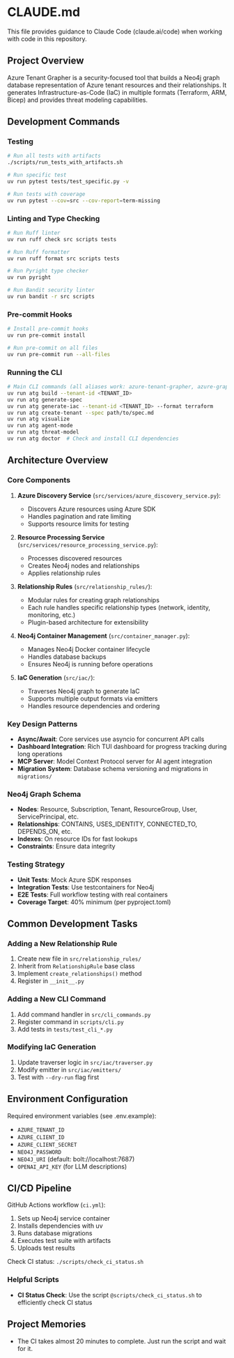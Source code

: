 # CLAUDE.md

This file provides guidance to Claude Code (claude.ai/code) when working with code in this repository.

## Project Overview

Azure Tenant Grapher is a security-focused tool that builds a Neo4j graph database representation of Azure tenant resources and their relationships. It generates Infrastructure-as-Code (IaC) in multiple formats (Terraform, ARM, Bicep) and provides threat modeling capabilities.

## Development Commands

### Testing
```bash
# Run all tests with artifacts
./scripts/run_tests_with_artifacts.sh

# Run specific test
uv run pytest tests/test_specific.py -v

# Run tests with coverage
uv run pytest --cov=src --cov-report=term-missing
```

### Linting and Type Checking
```bash
# Run Ruff linter
uv run ruff check src scripts tests

# Run Ruff formatter
uv run ruff format src scripts tests

# Run Pyright type checker
uv run pyright

# Run Bandit security linter
uv run bandit -r src scripts
```

### Pre-commit Hooks
```bash
# Install pre-commit hooks
uv run pre-commit install

# Run pre-commit on all files
uv run pre-commit run --all-files
```

### Running the CLI
```bash
# Main CLI commands (all aliases work: azure-tenant-grapher, azure-graph, atg)
uv run atg build --tenant-id <TENANT_ID>
uv run atg generate-spec
uv run atg generate-iac --tenant-id <TENANT_ID> --format terraform
uv run atg create-tenant --spec path/to/spec.md
uv run atg visualize
uv run atg agent-mode
uv run atg threat-model
uv run atg doctor  # Check and install CLI dependencies
```

## Architecture Overview

### Core Components

1. **Azure Discovery Service** (`src/services/azure_discovery_service.py`):
   - Discovers Azure resources using Azure SDK
   - Handles pagination and rate limiting
   - Supports resource limits for testing

2. **Resource Processing Service** (`src/services/resource_processing_service.py`):
   - Processes discovered resources
   - Creates Neo4j nodes and relationships
   - Applies relationship rules

3. **Relationship Rules** (`src/relationship_rules/`):
   - Modular rules for creating graph relationships
   - Each rule handles specific relationship types (network, identity, monitoring, etc.)
   - Plugin-based architecture for extensibility

4. **Neo4j Container Management** (`src/container_manager.py`):
   - Manages Neo4j Docker container lifecycle
   - Handles database backups
   - Ensures Neo4j is running before operations

5. **IaC Generation** (`src/iac/`):
   - Traverses Neo4j graph to generate IaC
   - Supports multiple output formats via emitters
   - Handles resource dependencies and ordering

### Key Design Patterns

- **Async/Await**: Core services use asyncio for concurrent API calls
- **Dashboard Integration**: Rich TUI dashboard for progress tracking during long operations
- **MCP Server**: Model Context Protocol server for AI agent integration
- **Migration System**: Database schema versioning and migrations in `migrations/`

### Neo4j Graph Schema

- **Nodes**: Resource, Subscription, Tenant, ResourceGroup, User, ServicePrincipal, etc.
- **Relationships**: CONTAINS, USES_IDENTITY, CONNECTED_TO, DEPENDS_ON, etc.
- **Indexes**: On resource IDs for fast lookups
- **Constraints**: Ensure data integrity

### Testing Strategy

- **Unit Tests**: Mock Azure SDK responses
- **Integration Tests**: Use testcontainers for Neo4j
- **E2E Tests**: Full workflow testing with real containers
- **Coverage Target**: 40% minimum (per pyproject.toml)

## Common Development Tasks

### Adding a New Relationship Rule
1. Create new file in `src/relationship_rules/`
2. Inherit from `RelationshipRule` base class
3. Implement `create_relationships()` method
4. Register in `__init__.py`

### Adding a New CLI Command
1. Add command handler in `src/cli_commands.py`
2. Register command in `scripts/cli.py`
3. Add tests in `tests/test_cli_*.py`

### Modifying IaC Generation
1. Update traverser logic in `src/iac/traverser.py`
2. Modify emitter in `src/iac/emitters/`
3. Test with `--dry-run` flag first

## Environment Configuration

Required environment variables (see .env.example):
- `AZURE_TENANT_ID`
- `AZURE_CLIENT_ID`
- `AZURE_CLIENT_SECRET`
- `NEO4J_PASSWORD`
- `NEO4J_URI` (default: bolt://localhost:7687)
- `OPENAI_API_KEY` (for LLM descriptions)

## CI/CD Pipeline

GitHub Actions workflow (`ci.yml`):
1. Sets up Neo4j service container
2. Installs dependencies with uv
3. Runs database migrations
4. Executes test suite with artifacts
5. Uploads test results

Check CI status: `./scripts/check_ci_status.sh`

### Helpful Scripts

- **CI Status Check**: Use the script `@scripts/check_ci_status.sh` to efficiently check CI status

## Project Memories

- The CI takes almost 20 minutes to complete. Just run the script and wait for it.
